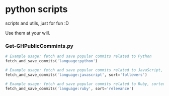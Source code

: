 # python scripts

scripts and utils, just for fun :D

Use them at your will.

### Get-GHPublicCommints.py

```python
# Example usage: fetch and save popular commits related to Python
fetch_and_save_commits('language:python')

# Example usage: fetch and save popular commits related to JavaScript, sorted by followers count
fetch_and_save_commits('language:javascript', sort='followers')

# Example usage: fetch and save popular commits related to Ruby, sorted by relevance
fetch_and_save_commits('language:ruby', sort='relevance')
```
